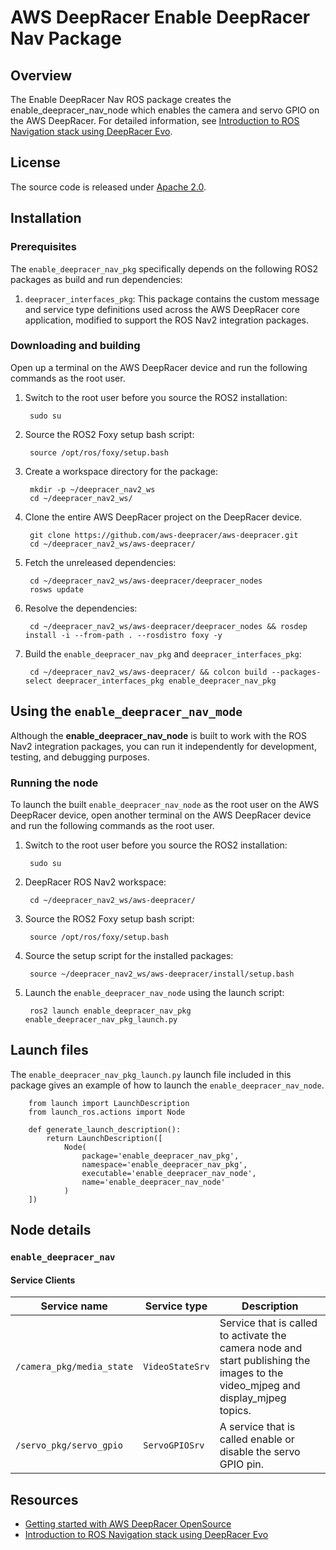 # AWS DeepRacer Enable DeepRacer Nav Package

## Overview

The Enable DeepRacer Nav ROS package creates the enable_deepracer_nav_node which enables the camera and servo GPIO on the AWS DeepRacer. For detailed information, see [Introduction to ROS Navigation stack using DeepRacer Evo](https://github.com/aws-deepracer/aws-deepracer/Introduction-to-ROS-Navigation-stack-using-DeepRacer-Evo.md).

## License

The source code is released under [Apache 2.0](https://aws.amazon.com/apache-2-0/).

## Installation

### Prerequisites

The `enable_deepracer_nav_pkg` specifically depends on the following ROS2 packages as build and run dependencies:

1. `deepracer_interfaces_pkg`: This package contains the custom message and service type definitions used across the AWS DeepRacer core application, modified to support the ROS Nav2 integration packages.

### Downloading and building

Open up a terminal on the AWS DeepRacer device and run the following commands as the root user.

1. Switch to the root user before you source the ROS2 installation:

        sudo su

1. Source the ROS2 Foxy setup bash script:

        source /opt/ros/foxy/setup.bash 

1. Create a workspace directory for the package:

        mkdir -p ~/deepracer_nav2_ws
        cd ~/deepracer_nav2_ws/

1. Clone the entire AWS DeepRacer project on the DeepRacer device.

        git clone https://github.com/aws-deepracer/aws-deepracer.git
        cd ~/deepracer_nav2_ws/aws-deepracer/

1. Fetch the unreleased dependencies:

        cd ~/deepracer_nav2_ws/aws-deepracer/deepracer_nodes
        rosws update

1. Resolve the dependencies:

        cd ~/deepracer_nav2_ws/aws-deepracer/deepracer_nodes && rosdep install -i --from-path . --rosdistro foxy -y

1. Build the `enable_deepracer_nav_pkg` and `deepracer_interfaces_pkg`:

        cd ~/deepracer_nav2_ws/aws-deepracer/ && colcon build --packages-select deepracer_interfaces_pkg enable_deepracer_nav_pkg


## Using the `enable_deepracer_nav_mode`

Although the **enable_deepracer_nav_node** is built to work with the ROS Nav2 integration packages, you can run it independently for development, testing, and debugging purposes.

### Running the node

To launch the built `enable_deepracer_nav_node` as the root user on the AWS DeepRacer device, open another terminal on the AWS DeepRacer device and run the following commands as the root user.

1. Switch to the root user before you source the ROS2 installation:

        sudo su

1. DeepRacer ROS Nav2 workspace:

        cd ~/deepracer_nav2_ws/aws-deepracer/

1. Source the ROS2 Foxy setup bash script:

        source /opt/ros/foxy/setup.bash 

1. Source the setup script for the installed packages:

        source ~/deepracer_nav2_ws/aws-deepracer/install/setup.bash

1. Launch the `enable_deepracer_nav_node` using the launch script:

        ros2 launch enable_deepracer_nav_pkg enable_deepracer_nav_pkg_launch.py

## Launch files

The `enable_deepracer_nav_pkg_launch.py` launch file included in this package gives an example of how to launch the `enable_deepracer_nav_node`.

        from launch import LaunchDescription
        from launch_ros.actions import Node

        def generate_launch_description():
            return LaunchDescription([
                Node(
                    package='enable_deepracer_nav_pkg',
                    namespace='enable_deepracer_nav_pkg',
                    executable='enable_deepracer_nav_node',
                    name='enable_deepracer_nav_node'
                )
        ])


## Node details

### `enable_deepracer_nav`

#### Service Clients

| Service name | Service type | Description |
| ---------- | ------------ | ----------- |
|`/camera_pkg/media_state`|`VideoStateSrv`|Service that is called to activate the camera node and start publishing the images to the video_mjpeg and display_mjpeg topics.|
|`/servo_pkg/servo_gpio`|`ServoGPIOSrv`|A service that is called enable or disable the servo GPIO pin.|


## Resources

* [Getting started with AWS DeepRacer OpenSource](https://github.com/aws-deepracer/aws-deepracer-launcher/blob/main/getting-started.md)
* [Introduction to ROS Navigation stack using DeepRacer Evo](https://github.com/aws-deepracer/aws-deepracer/Introduction-to-ROS-Navigation-stack-using-DeepRacer-Evo.md)